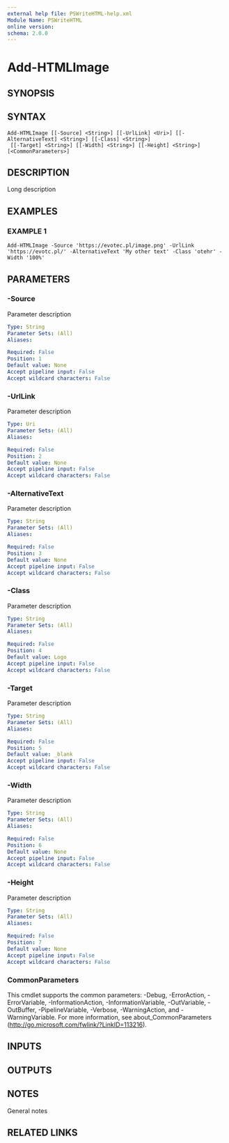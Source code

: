 ```yaml
---
external help file: PSWriteHTML-help.xml
Module Name: PSWriteHTML
online version:
schema: 2.0.0
---
```


# Add-HTMLImage

## SYNOPSIS

## SYNTAX

```
Add-HTMLImage [[-Source] <String>] [[-UrlLink] <Uri>] [[-AlternativeText] <String>] [[-Class] <String>]
 [[-Target] <String>] [[-Width] <String>] [[-Height] <String>] [<CommonParameters>]
```

## DESCRIPTION
Long description

## EXAMPLES

### EXAMPLE 1
```
Add-HTMLImage -Source 'https://evotec.pl/image.png' -UrlLink 'https://evotc.pl/' -AlternativeText 'My other text' -Class 'otehr' -Width '100%'
```

## PARAMETERS

### -Source
Parameter description

```yaml
Type: String
Parameter Sets: (All)
Aliases:

Required: False
Position: 1
Default value: None
Accept pipeline input: False
Accept wildcard characters: False
```

### -UrlLink
Parameter description

```yaml
Type: Uri
Parameter Sets: (All)
Aliases:

Required: False
Position: 2
Default value: None
Accept pipeline input: False
Accept wildcard characters: False
```

### -AlternativeText
Parameter description

```yaml
Type: String
Parameter Sets: (All)
Aliases:

Required: False
Position: 3
Default value: None
Accept pipeline input: False
Accept wildcard characters: False
```

### -Class
Parameter description

```yaml
Type: String
Parameter Sets: (All)
Aliases:

Required: False
Position: 4
Default value: Logo
Accept pipeline input: False
Accept wildcard characters: False
```

### -Target
Parameter description

```yaml
Type: String
Parameter Sets: (All)
Aliases:

Required: False
Position: 5
Default value: _blank
Accept pipeline input: False
Accept wildcard characters: False
```

### -Width
Parameter description

```yaml
Type: String
Parameter Sets: (All)
Aliases:

Required: False
Position: 6
Default value: None
Accept pipeline input: False
Accept wildcard characters: False
```

### -Height
Parameter description

```yaml
Type: String
Parameter Sets: (All)
Aliases:

Required: False
Position: 7
Default value: None
Accept pipeline input: False
Accept wildcard characters: False
```

### CommonParameters
This cmdlet supports the common parameters: -Debug, -ErrorAction, -ErrorVariable, -InformationAction, -InformationVariable, -OutVariable, -OutBuffer, -PipelineVariable, -Verbose, -WarningAction, and -WarningVariable. For more information, see about_CommonParameters (http://go.microsoft.com/fwlink/?LinkID=113216).

## INPUTS

## OUTPUTS

## NOTES
General notes

## RELATED LINKS
